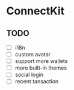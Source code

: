 # ConnectKit

## TODO

- [ ] i18n
- [ ] custom avatar
- [ ] support more wallets
- [ ] more built-in themes
- [ ] social login
- [ ] recent tansaction
